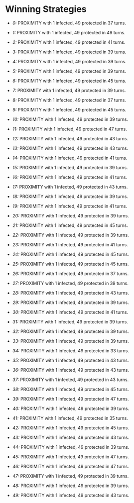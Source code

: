 # Winning Strategies

* _0:_ PROXIMITY with 1 infected, 49 protected in 37 turns.


* _1:_ PROXIMITY with 1 infected, 49 protected in 49 turns.


* _2:_ PROXIMITY with 1 infected, 49 protected in 41 turns.


* _3:_ PROXIMITY with 1 infected, 49 protected in 39 turns.


* _4:_ PROXIMITY with 1 infected, 49 protected in 39 turns.


* _5:_ PROXIMITY with 1 infected, 49 protected in 39 turns.


* _6:_ PROXIMITY with 1 infected, 49 protected in 45 turns.


* _7:_ PROXIMITY with 1 infected, 49 protected in 39 turns.


* _8:_ PROXIMITY with 1 infected, 49 protected in 37 turns.


* _9:_ PROXIMITY with 1 infected, 49 protected in 45 turns.


* _10:_ PROXIMITY with 1 infected, 49 protected in 39 turns.


* _11:_ PROXIMITY with 1 infected, 49 protected in 47 turns.


* _12:_ PROXIMITY with 1 infected, 49 protected in 43 turns.


* _13:_ PROXIMITY with 1 infected, 49 protected in 43 turns.


* _14:_ PROXIMITY with 1 infected, 49 protected in 41 turns.


* _15:_ PROXIMITY with 1 infected, 49 protected in 39 turns.


* _16:_ PROXIMITY with 1 infected, 49 protected in 41 turns.


* _17:_ PROXIMITY with 1 infected, 49 protected in 43 turns.


* _18:_ PROXIMITY with 1 infected, 49 protected in 39 turns.


* _19:_ PROXIMITY with 1 infected, 49 protected in 41 turns.


* _20:_ PROXIMITY with 1 infected, 49 protected in 39 turns.


* _21:_ PROXIMITY with 1 infected, 49 protected in 45 turns.


* _22:_ PROXIMITY with 1 infected, 49 protected in 39 turns.


* _23:_ PROXIMITY with 1 infected, 49 protected in 41 turns.


* _24:_ PROXIMITY with 1 infected, 49 protected in 45 turns.


* _25:_ PROXIMITY with 1 infected, 49 protected in 45 turns.


* _26:_ PROXIMITY with 1 infected, 49 protected in 37 turns.


* _27:_ PROXIMITY with 1 infected, 49 protected in 39 turns.


* _28:_ PROXIMITY with 1 infected, 49 protected in 43 turns.


* _29:_ PROXIMITY with 1 infected, 49 protected in 39 turns.


* _30:_ PROXIMITY with 1 infected, 49 protected in 41 turns.


* _31:_ PROXIMITY with 1 infected, 49 protected in 39 turns.


* _32:_ PROXIMITY with 1 infected, 49 protected in 39 turns.


* _33:_ PROXIMITY with 1 infected, 49 protected in 39 turns.


* _34:_ PROXIMITY with 1 infected, 49 protected in 33 turns.


* _35:_ PROXIMITY with 1 infected, 49 protected in 43 turns.


* _36:_ PROXIMITY with 1 infected, 49 protected in 43 turns.


* _37:_ PROXIMITY with 1 infected, 49 protected in 43 turns.


* _38:_ PROXIMITY with 1 infected, 49 protected in 45 turns.


* _39:_ PROXIMITY with 1 infected, 49 protected in 47 turns.


* _40:_ PROXIMITY with 1 infected, 49 protected in 39 turns.


* _41:_ PROXIMITY with 1 infected, 49 protected in 35 turns.


* _42:_ PROXIMITY with 1 infected, 49 protected in 45 turns.


* _43:_ PROXIMITY with 1 infected, 49 protected in 43 turns.


* _44:_ PROXIMITY with 1 infected, 49 protected in 39 turns.


* _45:_ PROXIMITY with 1 infected, 49 protected in 47 turns.


* _46:_ PROXIMITY with 1 infected, 49 protected in 47 turns.


* _47:_ PROXIMITY with 1 infected, 49 protected in 39 turns.


* _48:_ PROXIMITY with 1 infected, 49 protected in 39 turns.


* _49:_ PROXIMITY with 1 infected, 49 protected in 43 turns.


